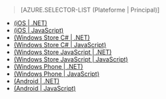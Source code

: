 ﻿> [AZURE.SELECTOR-LIST (Plateforme | Principal)]
- [(iOS | .NET)](/en-us/documentation/articles/mobile-services-dotnet-backend-ios-push-notifications-app-users/)
- [(iOS | JavaScript)](/en-us/documentation/articles/mobile-services-javascript-backend-ios-push-notifications-app-users/)
- [(Windows Store C# | .NET)](/en-us/documentation/articles/mobile-services-dotnet-backend-windows-store-dotnet-push-notifications-app-users/)
- [(Windows Store C# | JavaScript)](/en-us/documentation/articles/mobile-services-javascript-backend-windows-store-dotnet-push-notifications-app-users/)
- [(Windows Store JavaScript | .NET)](/en-us/documentation/articles/mobile-services-dotnet-backend-windows-store-javascript-push-notifications-app-users/)
- [(Windows Store JavaScript | JavaScript)](/en-us/documentation/articles/mobile-services-javascript-backend-windows-store-javascript-push-notifications-app-users/)
- [(Windows Phone | .NET)](/en-us/documentation/articles/mobile-services-dotnet-backend-windows-phone-push-notifications-app-users/)
- [(Windows Phone | JavaScript)](/en-us/documentation/articles/mobile-services-javascript-backend-windows-phone-push-notifications-app-users/)
- [(Android | .NET)](/en-us/documentation/articles/mobile-services-dotnet-backend-android-push-notifications-app-users/)
- [(Android | JavaScript)](/en-us/documentation/articles/mobile-services-javascript-backend-android-push-notifications-app-users/)
<!--HONumber=41-->
